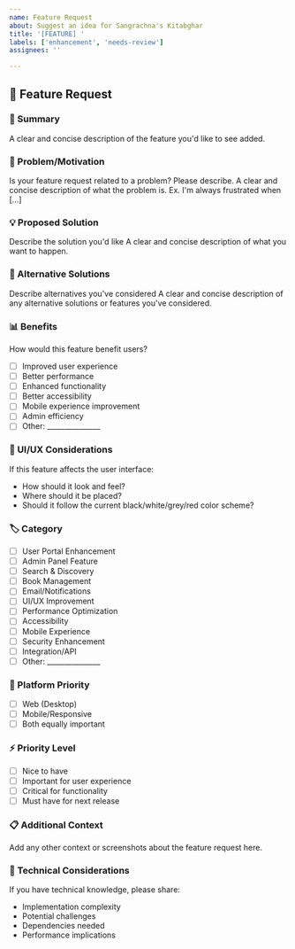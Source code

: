 ```yaml
---
name: Feature Request
about: Suggest an idea for Sangrachna's Kitabghar
title: '[FEATURE] '
labels: ['enhancement', 'needs-review']
assignees: ''

---
```


## 🚀 Feature Request

### 📝 Summary
A clear and concise description of the feature you'd like to see added.

### 🎯 Problem/Motivation
Is your feature request related to a problem? Please describe.
A clear and concise description of what the problem is. Ex. I'm always frustrated when [...]

### 💡 Proposed Solution
Describe the solution you'd like
A clear and concise description of what you want to happen.

### 🔄 Alternative Solutions
Describe alternatives you've considered
A clear and concise description of any alternative solutions or features you've considered.

### 📊 Benefits
How would this feature benefit users?
- [ ] Improved user experience
- [ ] Better performance
- [ ] Enhanced functionality
- [ ] Better accessibility
- [ ] Mobile experience improvement
- [ ] Admin efficiency
- [ ] Other: _______________

### 🎨 UI/UX Considerations
If this feature affects the user interface:
- How should it look and feel?
- Where should it be placed?
- Should it follow the current black/white/grey/red color scheme?

### 🏷️ Category
- [ ] User Portal Enhancement
- [ ] Admin Panel Feature
- [ ] Search & Discovery
- [ ] Book Management
- [ ] Email/Notifications
- [ ] UI/UX Improvement
- [ ] Performance Optimization
- [ ] Accessibility
- [ ] Mobile Experience
- [ ] Security Enhancement
- [ ] Integration/API
- [ ] Other: _______________

### 📱 Platform Priority
- [ ] Web (Desktop)
- [ ] Mobile/Responsive
- [ ] Both equally important

### ⚡ Priority Level
- [ ] Nice to have
- [ ] Important for user experience
- [ ] Critical for functionality
- [ ] Must have for next release

### 📋 Additional Context
Add any other context or screenshots about the feature request here.

### 🔧 Technical Considerations
If you have technical knowledge, please share:
- Implementation complexity
- Potential challenges
- Dependencies needed
- Performance implications
